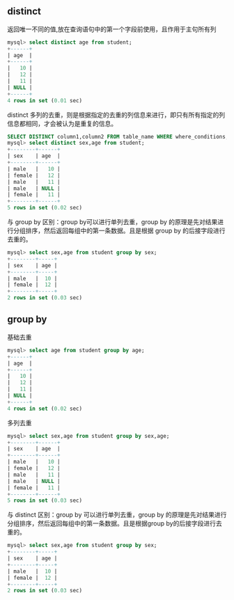 ## distinct
返回唯一不同的值,放在查询语句中的第一个字段前使用，且作用于主句所有列
```sql
mysql> select distinct age from student;
+------+
| age  |
+------+
|   10 |
|   12 |
|   11 |
| NULL |
+------+
4 rows in set (0.01 sec)
```
distinct 多列的去重，则是根据指定的去重的列信息来进行，即只有所有指定的列信息都相同，才会被认为是重复的信息。
```sql
SELECT DISTINCT column1,column2 FROM table_name WHERE where_conditions;
mysql> select distinct sex,age from student;
+--------+------+
| sex    | age  |
+--------+------+
| male   |   10 |
| female |   12 |
| male   |   11 |
| male   | NULL |
| female |   11 |
+--------+------+
5 rows in set (0.02 sec)
```
与 group by 区别：group by可以进行单列去重，group by 的原理是先对结果进行分组排序，然后返回每组中的第一条数据。且是根据 group by 的后接字段进行去重的。
```sql
mysql> select sex,age from student group by sex;
+--------+-----+
| sex    | age |
+--------+-----+
| male   |  10 |
| female |  12 |
+--------+-----+
2 rows in set (0.03 sec)
```

## group by
基础去重
```sql
mysql> select age from student group by age;
+------+
| age  |
+------+
|   10 |
|   12 |
|   11 |
| NULL |
+------+
4 rows in set (0.02 sec)
```
多列去重
```sql
mysql> select sex,age from student group by sex,age;
+--------+------+
| sex    | age  |
+--------+------+
| male   |   10 |
| female |   12 |
| male   |   11 |
| male   | NULL |
| female |   11 |
+--------+------+
5 rows in set (0.03 sec)
```
与 distinct 区别：group by 可以进行单列去重，group by 的原理是先对结果进行分组排序，然后返回每组中的第一条数据。且是根据group by的后接字段进行去重的。
```sql
mysql> select sex,age from student group by sex;
+--------+-----+
| sex    | age |
+--------+-----+
| male   |  10 |
| female |  12 |
+--------+-----+
2 rows in set (0.03 sec)
```